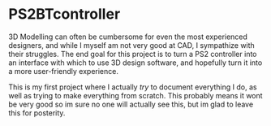 # PS2BTcontroller

3D Modelling can often be cumbersome for even the most experienced designers, and while I myself am not very good at CAD, I sympathize with their struggles. The end goal for this project is to turn a PS2 controller into an interface with which to use 3D design software, and hopefully turn it into a more user-friendly experience.

This is my first project where I actually *try* to document everything I do, as well as trying to make everything from scratch. This probably means it wont be very good so im sure no one will actually see this, but im glad to leave this for posterity.
